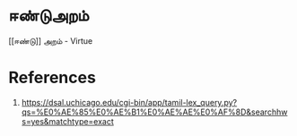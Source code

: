 # ஈண்டுஅறம்

[[ஈண்டு]]
அறம் - Virtue
# References
1. https://dsal.uchicago.edu/cgi-bin/app/tamil-lex_query.py?qs=%E0%AE%85%E0%AE%B1%E0%AE%AE%E0%AF%8D&searchhws=yes&matchtype=exact
